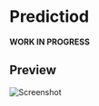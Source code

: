 Predictiod
==========

**WORK IN PROGRESS**

Preview
-------

![Screenshot](http://pix.florentdenis.net/img/c2fc743bf39cb3db5604e354d52d2658.jpg)

